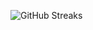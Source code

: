 ![GitHub Streaks](https://github-streaks-mqc9.onrender.com/streak/happilli/image?theme=midnight&cache_bust=1743154267&lang=ja)

